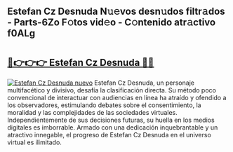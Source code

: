 ## Estefan Cz Desnuda N𝚞𝚎vos desn𝚞dos filtr𝚊dos - Parts-6Zo F𝚘tos vid𝚎o - C𝚘ntenido atr𝚊ctivo f0ALg

# <h2><a href="http://mb83i4.tromn.icu/?c=Estefan+Cz+Desnuda">🔗👉👉👉 Estefan Cz Desnuda 🔗🔗</a></h2>

[![Estefan Cz Desnuda nuevo](https://i.imgur.com/pEAQMta.gif)](http://mb83i4.tromn.icu/?c=Estefan+Cz+Desnuda)
Estefan Cz Desnuda, un personaje multifacético y divisivo, desafía la clasificación directa. Su método poco convencional de interactuar con audiencias en línea ha atraído y ofendido a los observadores, estimulando debates sobre el consentimiento, la moralidad y las complejidades de las sociedades virtuales. Independientemente de sus decisiones futuras, su huella en los medios digitales es imborrable. Armado con una dedicación inquebrantable y un atractivo innegable, el progreso de Estefan Cz Desnuda en el universo virtual es ilimitado.
